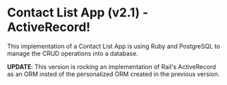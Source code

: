 # Contact List App (v2.1) - ActiveRecord!

This implementation of a Contact List App is using Ruby and PostgreSQL to manage the CRUD operations into a database.

**UPDATE**: This version is rocking an implementation of Rail's ActiveRecord as an ORM insted of the personalized ORM created in the previous version.